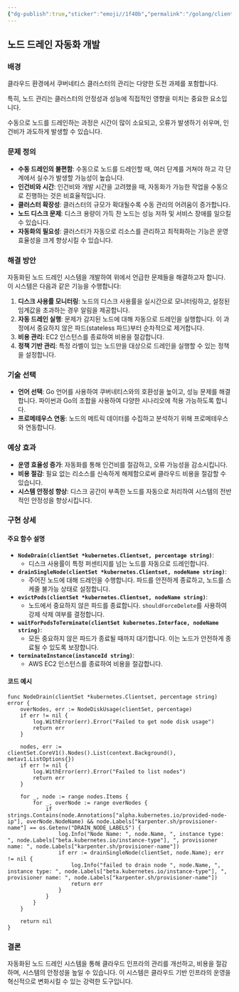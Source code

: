 ```yaml
---
{"dg-publish":true,"sticker":"emoji//1f40b","permalink":"/golang/client-go//","dgPassFrontmatter":true,"created":"2024-05-11T11:49:55.607+09:00","updated":"2024-05-11T15:09:49.984+09:00"}
---
```


## 노드 드레인 자동화 개발

### 배경

클라우드 환경에서 쿠버네티스 클러스터의 관리는 다양한 도전 과제를 포함합니다. 

특히, 노드 관리는 클러스터의 안정성과 성능에 직접적인 영향을 미치는 중요한 요소입니다. 

수동으로 노드를 드레인하는 과정은 시간이 많이 소요되고, 오류가 발생하기 쉬우며, 인건비가 과도하게 발생할 수 있습니다.

### 문제 정의

- **수동 드레인의 불편함**: 수동으로 노드를 드레인할 때, 여러 단계를 거쳐야 하고 각 단계에서 실수가 발생할 가능성이 높습니다.
- **인건비와 시간**: 인건비와 개발 시간을 고려했을 때, 자동화가 가능한 작업을 수동으로 진행하는 것은 비효율적입니다.
- **클러스터 확장성**: 클러스터의 규모가 확대될수록 수동 관리의 어려움이 증가합니다.
- **노드 디스크 문제**: 디스크 용량이 가득 찬 노드는 성능 저하 및 서비스 장애를 일으킬 수 있습니다.
- **자동화의 필요성**: 클러스터가 자동으로 리소스를 관리하고 최적화하는 기능은 운영 효율성을 크게 향상시킬 수 있습니다.

### 해결 방안

자동화된 노드 드레인 시스템을 개발하여 위에서 언급한 문제들을 해결하고자 합니다. 이 시스템은 다음과 같은 기능을 수행합니다:

1. **디스크 사용률 모니터링**: 노드의 디스크 사용률을 실시간으로 모니터링하고, 설정된 임계값을 초과하는 경우 알림을 제공합니다.
2. **자동 드레인 실행**: 문제가 감지된 노드에 대해 자동으로 드레인을 실행합니다. 이 과정에서 중요하지 않은 파드(stateless 파드)부터 순차적으로 제거합니다.
3. **비용 관리**: EC2 인스턴스를 종료하여 비용을 절감합니다.
4. **정책 기반 관리**: 특정 라벨이 있는 노드만을 대상으로 드레인을 실행할 수 있는 정책을 설정합니다.

### 기술 선택

- **언어 선택**: Go 언어를 사용하여 쿠버네티스와의 호환성을 높이고, 성능 문제를 해결합니다. 파이썬과 Go의 조합을 사용하여 다양한 시나리오에 적용 가능하도록 합니다.
- **프로메테우스 연동**: 노드의 메트릭 데이터를 수집하고 분석하기 위해 프로메테우스와 연동합니다.

### 예상 효과

- **운영 효율성 증가**: 자동화를 통해 인건비를 절감하고, 오류 가능성을 감소시킵니다.
- **비용 절감**: 필요 없는 리소스를 신속하게 해제함으로써 클라우드 비용을 절감할 수 있습니다.
- **시스템 안정성 향상**: 디스크 공간이 부족한 노드를 자동으로 처리하여 시스템의 전반적인 안정성을 향상시킵니다.

### 구현 상세

#### 주요 함수 설명

- **`NodeDrain(clientSet *kubernetes.Clientset, percentage string)`**:
    - 디스크 사용률이 특정 퍼센티지를 넘는 노드를 자동으로 드레인합니다.
- **`drainSingleNode(clientSet *kubernetes.Clientset, nodeName string)`**:
    - 주어진 노드에 대해 드레인을 수행합니다. 파드를 안전하게 종료하고, 노드를 스케줄 불가능 상태로 설정합니다.
- **`evictPods(clientSet *kubernetes.Clientset, nodeName string)`**:
    - 노드에서 중요하지 않은 파드를 종료합니다. `shouldForceDelete`를 사용하여 강제 삭제 여부를 결정합니다.
- **`waitForPodsToTerminate(clientSet kubernetes.Interface, nodeName string)`**:
    - 모든 중요하지 않은 파드가 종료될 때까지 대기합니다. 이는 노드가 안전하게 종료될 수 있도록 보장합니다.
- **`terminateInstance(instanceId string)`**:
    - AWS EC2 인스턴스를 종료하여 비용을 절감합니다.

#### 코드 예시

```golang
func NodeDrain(clientSet *kubernetes.Clientset, percentage string) error {
    overNodes, err := NodeDiskUsage(clientSet, percentage)
    if err != nil {
        log.WithError(err).Error("Failed to get node disk usage")
        return err
    }

    nodes, err := clientSet.CoreV1().Nodes().List(context.Background(), metav1.ListOptions{})
    if err != nil {
        log.WithError(err).Error("Failed to list nodes")
        return err
    }

    for _, node := range nodes.Items {
        for _, overNode := range overNodes {
            if strings.Contains(node.Annotations["alpha.kubernetes.io/provided-node-ip"], overNode.NodeName) && node.Labels["karpenter.sh/provisioner-name"] == os.Getenv("DRAIN_NODE_LABELS") {
                log.Info("Node Name: ", node.Name, ", instance type: ", node.Labels["beta.kubernetes.io/instance-type"], ", provisioner name: ", node.Labels["karpenter.sh/provisioner-name"])
                if err := drainSingleNode(clientSet, node.Name); err != nil {
                    log.Info("failed to drain node ", node.Name, ", instance type: ", node.Labels["beta.kubernetes.io/instance-type"], ", provisioner name: ", node.Labels["karpenter.sh/provisioner-name"])
                    return err
                }
            }
        }
    }

    return nil
}

```

### 결론

자동화된 노드 드레인 시스템을 통해 클라우드 인프라의 관리를 개선하고, 비용을 절감하며, 시스템의 안정성을 높일 수 있습니다. 이 시스템은 클라우드 기반 인프라의 운영을 혁신적으로 변화시킬 수 있는 강력한 도구입니다.